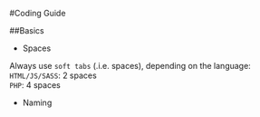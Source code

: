 #Coding Guide

##Basics
  * Spaces
  
 Always use `soft tabs` (.i.e. spaces), depending on the language:  
 `HTML/JS/SASS`: 2 spaces   
 `PHP`: 4 spaces
 
 * Naming